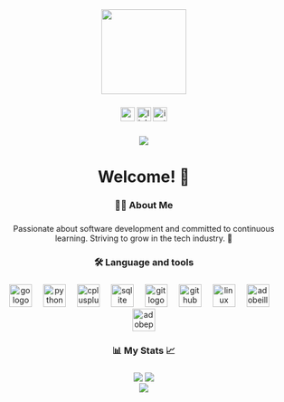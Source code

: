<div align="center">
  <img height="150" src="https://camo.githubusercontent.com/62da68eb62b1e5f175f7d1f0191dd89a653d7908feb22d37d4a0ab07365d6791/68747470733a2f2f6d656469612e67697068792e636f6d2f6d656469612f4d3967624264396e6244724f5475314d71782f67697068792e676966"  />
</div>

###

<div align="center">
  <img src="https://img.shields.io/static/v1?message=Gmail&logo=gmail&label=&color=D14836&logoColor=white&labelColor=&style=for-the-badge" height="25" alt="gmail logo"  />
  <img src="https://img.shields.io/static/v1?message=LinkedIn&logo=linkedin&label=&color=0077B5&logoColor=white&labelColor=&style=for-the-badge" height="25" alt="linkedin logo"  />
  <img src="https://img.shields.io/static/v1?message=Instagram&logo=instagram&label=&color=E4405F&logoColor=white&labelColor=&style=for-the-badge" height="25" alt="instagram logo"  />
</div>

###

<div align="center">
  <img src="https://profile-counter.glitch.me/babariri/count.svg?"  />
</div>

###

<h1 align="center">Welcome! 👋</h1>

###

<h3 align="center">👩‍💻  About Me</h3>

###

<p align="center">Passionate about software development and committed to continuous learning. Striving to grow in the tech industry. 🌱</p>

###

<h3 align="center">🛠 Language and tools</h3>

###

<div align="center">
  <img src="https://skillicons.dev/icons?i=go" height="40" alt="go logo"  />
  <img width="12" />
  <img src="https://skillicons.dev/icons?i=py" height="40" alt="python logo"  />
  <img width="12" />
  <img src="https://skillicons.dev/icons?i=cpp" height="40" alt="cplusplus logo"  />
  <img width="12" />
  <img src="https://skillicons.dev/icons?i=sqlite" height="40" alt="sqlite logo"  />
  <img width="12" />
  <img src="https://skillicons.dev/icons?i=git" height="40" alt="git logo"  />
  <img width="12" />
  <img src="https://skillicons.dev/icons?i=github" height="40" alt="github logo"  />
  <img width="12" />
  <img src="https://skillicons.dev/icons?i=linux" height="40" alt="linux logo"  />
  <img width="12" />
  <img src="https://skillicons.dev/icons?i=ai" height="40" alt="adobeillustrator logo"  />
  <img width="12" />
  <img src="https://skillicons.dev/icons?i=ps" height="40" alt="adobephotoshop logo"  />
</div>

###

<div align="center">
  <h3 >📊  My Stats  📈</h3>

###

  
  <img src="https://github-readme-stats.vercel.app/api/top-langs/?username=babariri&theme=dark&hide_border=true&include_all_commits=false&count_private=true&layout=compact" />
  <img src="https://github-readme-stats.vercel.app/api?username=babariri&theme=dark&hide_border=true&include_all_commits=false&count_private=true" /><br/>
    <img src="https://github-readme-streak-stats.herokuapp.com/?user=babariri&theme=dark&hide_border=true" /><br/>
    
  </div>

###
